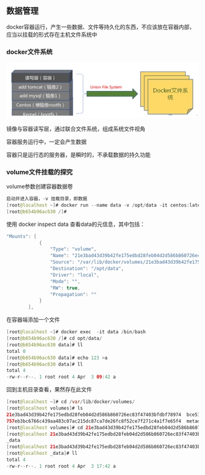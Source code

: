 ## 数据管理

docker容器运行，产生一些数据、文件等持久化的东西，不应该放在容器内部，应当以挂载的形式存在主机文件系统中

### docker文件系统

![](/assets/00kafai921.png)

镜像与容器读写层，通过联合文件系统，组成系统文件视角

容器服务运行中，一定会产生数据

容器只是运行态的服务器，是瞬时的，不承载数据的持久功能

### volume文件挂载的探究

volume参数创建容器数据卷

```java
启动并进入容器，-v 挂载目录，即数据
[root@localhost ~]# docker run --name data -v /opt/data -it centos:latest /bin/bash
[root@b654b96ac630 /]#
```

使用 docker inspect data 查看data的元信息，其中包括：

```java
"Mounts": [
            {
                "Type": "volume",
                "Name": "21e3bad43d39b42fe175edbd28feb04d2d586b860726ec83f47403bfdbf78974",
                "Source": "/var/lib/docker/volumes/21e3bad43d39b42fe175edbd28feb04d2d586b860726ec83f47403bfdbf78974/_data",
                "Destination": "/opt/data",
                "Driver": "local",
                "Mode": "",
                "RW": true,
                "Propagation": ""
            }
        ],
```

在容器端添加一个文件

```java
[root@localhost ~]# docker exec  -it data /bin/bash
[root@b654b96ac630 /]# cd opt/data/ 
[root@b654b96ac630 data]# ll
total 0
[root@b654b96ac630 data]# echo 123 >a
[root@b654b96ac630 data]# ll
total 4
-rw-r--r--. 1 root root 4 Apr  3 09:42 a
```

回到主机目录查看，果然存在此文件

```java
[root@localhost ~]# cd /var/lib/docker/volumes/
[root@localhost volumes]# ls
21e3bad43d39b42fe175edbd28feb04d2d586b860726ec83f47403bfdbf78974  bce5172549bf49d4442c0ec92a93b94287e42b0c3061f7f94be1667f20ccbe93
757eb3bc6766c439aa483c07ac215dc87ca7de26fc8f52ce7f271c4a1f7e65f4  metadata.db
[root@localhost volumes]# cd 21e3bad43d39b42fe175edbd28feb04d2d586b860726ec83f47403bfdbf78974/
[root@localhost 21e3bad43d39b42fe175edbd28feb04d2d586b860726ec83f47403bfdbf78974]# ls
_data
[root@localhost 21e3bad43d39b42fe175edbd28feb04d2d586b860726ec83f47403bfdbf78974]# cd _data/
[root@localhost _data]# ll
total 4
-rw-r--r--. 1 root root 4 Apr  3 17:42 a
```



